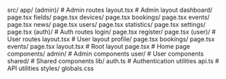src/
  app/
    (admin)/          # Admin routes
      layout.tsx      # Admin layout
      dashboard/
        page.tsx
      fields/
        page.tsx
      devices/
        page.tsx
      bookings/
        page.tsx
      events/
        page.tsx
      news/
        page.tsx
      users/
        page.tsx
      statistics/
        page.tsx
      settings/
        page.tsx
    (auth)/           # Auth routes
      login/
        page.tsx
      register/
        page.tsx
    (user)/           # User routes
      layout.tsx      # User layout
      profile/
        page.tsx
      bookings/
        page.tsx
      events/
        page.tsx
    layout.tsx        # Root layout
    page.tsx          # Home page
  components/
    admin/            # Admin components
    user/             # User components
    shared/           # Shared components
  lib/
    auth.ts          # Authentication utilities
    api.ts           # API utilities
  styles/
    globals.css
